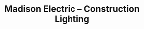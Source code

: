 ---
title: "Madison Electric – Construction Lighting"
url: /dearborn/madison-electric-construction-lighting/
shop: Elektronik
---